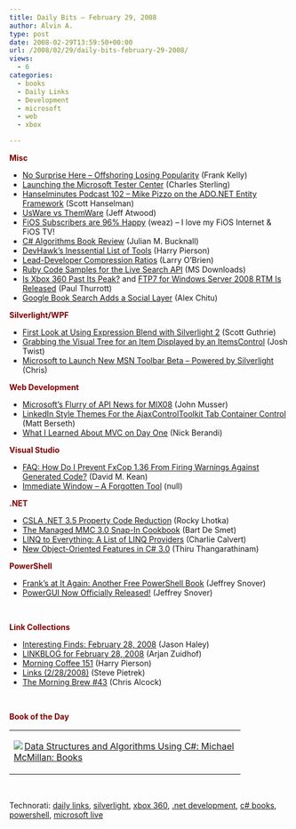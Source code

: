 ```yaml
---
title: Daily Bits – February 29, 2008
author: Alvin A.
type: post
date: 2008-02-29T13:59:50+00:00
url: /2008/02/29/daily-bits-february-29-2008/
views:
  - 6
categories:
  - books
  - Daily Links
  - Development
  - microsoft
  - web
  - xbox

---
```

**<font color="#800000">Misc</font>**

  * [No Surprise Here &#8211; Offshoring Losing Popularity][1] (Frank Kelly)
  * [Launching the Microsoft Tester Center][2] (Charles Sterling)
  * [Hanselminutes Podcast 102 &#8211; Mike Pizzo on the ADO.NET Entity Framework][3] (Scott Hanselman)
  * [UsWare vs ThemWare][4] (Jeff Atwood)
  * [FiOS Subscribers are 96% Happy][5] (weaz) &#8211; I love my FiOS Internet & FiOS TV!
  * [C# Algorithms Book Review][6] (Julian M. Bucknall)
  * [DevHawk&#8217;s Inessential List of Tools][7] (Harry Pierson)
  * [Lead-Developer Compression Ratios][8] (Larry O&#8217;Brien)
  * [Ruby Code Samples for the Live Search API][9] (MS Downloads)
  * [Is Xbox 360 Past Its Peak?][10] and [FTP7 for Windows Server 2008 RTM Is Released][11] (Paul Thurrott)
  * [Google Book Search Adds a Social Layer][12] (Alex Chitu)

**<font color="#800000">Silverlight/WPF</font>**

  * [First Look at Using Expression Blend with Silverlight 2][13] (Scott Guthrie)
  * [Grabbing the Visual Tree for an Item Displayed by an ItemsControl][14] (Josh Twist)
  * [Microsoft to Launch New MSN Toolbar Beta &#8211; Powered by Silverlight][15] (Chris)

**<font color="#800000">Web Development</font>**

  * [Microsoft&#8217;s Flurry of API News for MIX08][16] (John Musser)
  * [LinkedIn Style Themes For the AjaxControlToolkit Tab Container Control][17] (Matt Berseth)
  * [What I Learned About MVC on Day One][18] (Nick Berandi)

**<font color="#800000">Visual Studio</font>**

  * [FAQ: How Do I Prevent FxCop 1.36 From Firing Warnings Against Generated Code?][19] (David M. Kean)
  * [Immediate Window &#8211; A Forgotten Tool][20] (null)

**<font color="#800000">.NET</font>**

  * [CSLA .NET 3.5 Property Code Reduction][21] (Rocky Lhotka)
  * [The Managed MMC 3.0 Snap-In Cookbook][22] (Bart De Smet)
  * [LINQ to Everything: A List of LINQ Providers][23] (Charlie Calvert)
  * [New Object-Oriented Features in C# 3.0][24] (Thiru Thangarathinam)

**<font color="#800000">PowerShell</font>**

  * [Frank&#8217;s at It Again: Another Free PowerShell Book][25] (Jeffrey Snover)
  * [PowerGUI Now Officially Released!][26] (Jeffrey Snover)

&nbsp;

**<font color="#800000">Link Collections</font>**

  * [Interesting Finds: February 28, 2008][27] (Jason Haley)
  * [LINKBLOG for February 28, 2008][28] (Arjan Zuidhof)
  * [Morning Coffee 151][29] (Harry Pierson)
  * [Links (2/28/2008)][30] (Steve Pietrek)
  * [The Morning Brew #43][31] (Chris Alcock)

&nbsp;

**<font color="#800000">Book of the Day</font>**

<div class="wlWriterSmartContent" id="scid:7dc1bd33-94bd-46fd-a20b-0131235bcd47:0bf640fc-da25-4097-b51d-37b1f1d95667" style="padding-right: 0px; display: inline; padding-left: 0px; float: none; padding-bottom: 0px; margin: 0px; padding-top: 0px">
  <table cellspacing="0" cellpadding="2" width="400" border="0" unselectable="on">
    <tr>
      <td valign="top" width="400">
        <p>
          <a title="Data Structures and Algorithms Using C#: Michael McMillan: Books" href="http://www.amazon.com/exec/obidos/ASIN/0521670152/alvinashcraft-20"><img data-recalc-dims="1" decoding="async" src="https://i0.wp.com/images.amazon.com/images/P/0521670152.01.MZZZZZZZ.jpg?w=660" border="0" align="left" style="float:left" />Data Structures and Algorithms Using C#: Michael McMillan: Books</a>
        </p>
      </td>
    </tr>
  </table>
</div>

&nbsp;

<div class="wlWriterSmartContent" id="scid:C16BAC14-9A3D-4c50-9394-FBFEF7A93539:1b9ad0c4-d0ca-4d25-9441-37716d352746" style="padding-right: 0px; display: inline; padding-left: 0px; padding-bottom: 0px; margin: 0px; padding-top: 0px">
  <!--dotnetkickit-->
</div>

<div class="wlWriterSmartContent" id="scid:d7bf807d-7bb0-458a-811f-90c51817d5c2:546a2095-de30-4057-b65b-2199dd688121" style="padding-right: 0px; display: inline; padding-left: 0px; padding-bottom: 0px; margin: 0px; padding-top: 0px">
  <p>
    <span class="TagSite">Technorati:</span> <a href="http://technorati.com/tag/daily+links" rel="tag" class="tag">daily links</a>, <a href="http://technorati.com/tag/silverlight" rel="tag" class="tag">silverlight</a>, <a href="http://technorati.com/tag/xbox+360" rel="tag" class="tag">xbox 360</a>, <a href="http://technorati.com/tag/.net+development" rel="tag" class="tag">.net development</a>, <a href="http://technorati.com/tag/c#+books" rel="tag" class="tag">c# books</a>, <a href="http://technorati.com/tag/powershell" rel="tag" class="tag">powershell</a>, <a href="http://technorati.com/tag/microsoft+live" rel="tag" class="tag">microsoft live</a><br /><!-- StartInsertedTags: daily links, silverlight, xbox 360, .net development, c# books, powershell, microsoft live :EndInsertedTags -->
  </p>
</div>

 [1]: http://softarc.blogspot.com/2008/02/no-surprise-here-offshoring-losing-its.html
 [2]: http://blogs.msdn.com/charles_sterling/archive/2008/02/29/launching-the-microsoft-tester-center.aspx
 [3]: http://www.hanselman.com/blog/HanselminutesPodcast102MikePizzoOnTheADONETEntityFramework.aspx
 [4]: http://www.codinghorror.com/blog/archives/001066.html
 [5]: http://fios-blog.blogspot.com/2008/02/fios-subscribers-are-96-happy.html
 [6]: http://www.boyet.com/Articles/McMillanAlgorithms.html
 [7]: http://devhawk.net/2008/02/28/DevHawks+Inessential+List+Of+Tools.aspx
 [8]: http://www.knowing.net/PermaLink,guid,ac8904ef-2b02-4cea-85f0-c8beef7c5259.aspx
 [9]: http://www.microsoft.com/downloads/details.aspx?familyid=dbc55720-a05d-4aa8-a7c3-de312602a230&displaylang=en&tm
 [10]: http://community.winsupersite.com/blogs/paul/archive/2008/02/28/is-xbox-360-past-its-peak.aspx
 [11]: http://community.winsupersite.com/blogs/paul/archive/2008/02/28/ftp7-for-windows-server-2008-rtm-is-released.aspx
 [12]: http://googlesystem.blogspot.com/2008/02/google-book-search-adds-social-layer.html
 [13]: http://weblogs.asp.net/scottgu/archive/2008/02/28/first-look-at-using-expression-blend-with-silverlight-2.aspx
 [14]: http://www.thejoyofcode.com/Grabbing_the_Visual_Tree_for_an_item_displayed_by_an_ItemsControl.aspx
 [15]: http://www.liveside.net/blogs/main/archive/2008/02/29/microsoft-launches-new-msn-toolbar-beta-powered-by-silverlight.aspx
 [16]: http://blog.programmableweb.com/2008/02/28/microsofts-flurry-of-api-news-for-mix08/
 [17]: http://mattberseth.com/blog/2008/02/linkedin_style_themes_for_the.html
 [18]: http://www.coderjournal.com/2008/02/microsoft-mvc-day-one/
 [19]: http://blogs.msdn.com/fxcop/archive/2008/02/28/faq-how-do-i-prevent-fxcop-1-36-from-firing-warnings-against-generated-code.aspx
 [20]: http://ohnull.com/blog/2008/02/27/immediate-window-a-forgotten-tool/
 [21]: http://www.lhotka.net/weblog/CSLANET35PropertyCodeReduction.aspx
 [22]: http://blogs.bartdesmet.net/blogs/bart/archive/2008/02/27/the-managed-mmc-3-0-snap-in-cookbook.aspx
 [23]: http://blogs.msdn.com/charlie/archive/2008/02/28/link-to-everything-a-list-of-linq-providers.aspx
 [24]: http://www.15seconds.com/issue/080228.htm
 [25]: http://blogs.msdn.com/powershell/archive/2008/02/28/frank-s-at-it-again-another-free-powershell-book.aspx
 [26]: http://blogs.msdn.com/powershell/archive/2008/02/29/powergui-now-officially-released.aspx
 [27]: http://jasonhaley.com/blog/archive/2008/02/28/141263.aspx
 [28]: http://arjansworld.blogspot.com/2008/02/linkblog-for-february-28-2008.html
 [29]: http://devhawk.net/2008/02/28/Morning+Coffee+151.aspx
 [30]: http://spietrek.blogspot.com/2008/02/links-2282008.html
 [31]: http://blog.cwa.me.uk/2008/02/29/the-morning-brew-43/